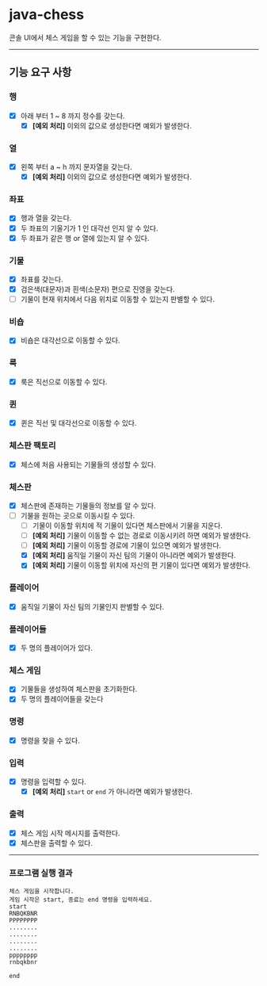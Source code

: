 # java-chess

콘솔 UI에서 체스 게임을 할 수 있는 기능을 구현한다.

---

## 기능 요구 사항

### 행
- [x] 아래 부터 1 ~ 8 까지 정수를 갖는다.
    - [x] **[예외 처리]** 이외의 값으로 생성한다면 예외가 발생한다.

### 열
- [x] 왼쪽 부터 a ~ h 까지 문자열을 갖는다.
    - [x] **[예외 처리]** 이외의 값으로 생성한다면 예외가 발생한다.

### 좌표
- [x] 행과 열을 갖는다.
- [x] 두 좌표의 기울기가 1 인 대각선 인지 알 수 있다.
- [x] 두 좌표가 같은 행 or 열에 있는지 알 수 있다.

### 기물
- [x] 좌표를 갖는다.
- [x] 검은색(대문자)과 흰색(소문자) 편으로 진영을 갖는다.
- [ ] 기물이 현재 위치에서 다음 위치로 이동할 수 있는지 판별할 수 있다.

### 비숍
- [x] 비숍은 대각선으로 이동할 수 있다.

### 룩
- [x] 룩은 직선으로 이동할 수 있다.

### 퀸
- [x] 퀸은 직선 및 대각선으로 이동할 수 있다.

### 체스판 팩토리
- [x] 체스에 처음 사용되는 기물들의 생성할 수 있다.

### 체스판
- [x] 체스판에 존재하는 기물들의 정보를 알 수 있다.
- [ ] 기물을 원하는 곳으로 이동시킬 수 있다.
  - [ ] 기물이 이동할 위치에 적 기물이 있다면 체스판에서 기물을 지운다.
  - [ ] **[예외 처리]** 기물이 이동할 수 없는 경로로 이동시키려 하면 예외가 발생한다.
  - [ ] **[예외 처리]** 기물이 이동할 경로에 기물이 있으면 예외가 발생한다. 
  - [x] **[예외 처리]** 움직일 기물이 자신 팀의 기물이 아니라면 예외가 발생한다.
  - [x] **[예외 처리]** 기물이 이동할 위치에 자신의 편 기물이 있다면 예외가 발생한다.

### 플레이어
- [x] 움직일 기물이 자신 팀의 기물인지 판별할 수 있다.

### 플레이어들
- [x] 두 명의 플레이어가 있다.

### 체스 게임
- [x] 기물들을 생성하여 체스판을 초기화한다.
- [x] 두 명의 플레이어들을 갖는다

### 명령
- [x] 명령을 찾을 수 있다.

### 입력
- [x] 명령을 입력할 수 있다.
    - [x] **[예외 처리]** `start` or `end` 가 아니라면 예외가 발생한다.

### 출력
- [x] 체스 게임 시작 메시지를 출력한다.
- [x] 체스판을 출력할 수 있다.

---

### 프로그램 실행 결과

```shell
체스 게임을 시작합니다.
게임 시작은 start, 종료는 end 명령을 입력하세요.
start
RNBQKBNR
PPPPPPPP
........
........
........
........
pppppppp
rnbqkbnr

end
```

